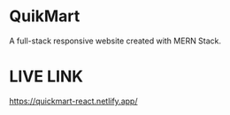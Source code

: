 # QuikMart
A full-stack responsive website created with MERN Stack.

# LIVE LINK
https://quickmart-react.netlify.app/
